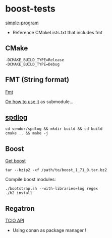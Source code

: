 # boost-tests

[simple-program](simple-program)

* Reference CMakeLists.txt that includes fmt 


## CMake
```
-DCMAKE_BUILD_TYPE=Release
-DCMAKE_BUILD_TYPE=Debug
```

## FMT (String format)
[Fmt](https://fmt.dev/latest/)

[On how to use it](https://github.com/fmtlib/fmt/blob/master/doc/usage.rst)
as submodule...

## [spdlog](https://github.com/gabime/spdlog)
```
cd vendor/spdlog && mkdir build && cd build
cmake .. && make -j
```


## Boost
[Get boost](https://dl.bintray.com/boostorg/release/1.71.0/source/boost_1_71_0.tar.bz2)

```
tar --bzip2 -xf /path/to/boost_1_71_0.tar.bz2
```
Compile boost modules:
```
./bootstrap.sh --with-libraries=log regex
./b2 install
```

## Regatron
[TCIO API](https://www.regatron.com/service/download/programming-interfaces/tcio-api.zip)

* Using conan as package manager !
